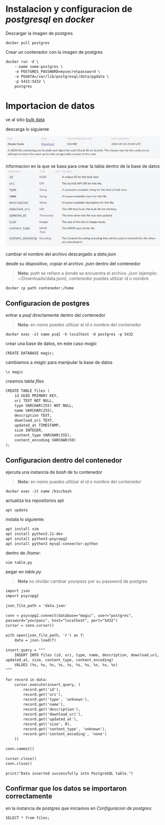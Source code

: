 # Instalacion y configuracion de *postgresql* en *docker*

Descargar la imagen de postgres
```
docker pull postgres
```

Crear un contenedor con la imagen de postgres
```
docker run -d \
	--name some-postgres \
	-e POSTGRES_PASSWORD=mysecretpassword \
	-e PGDATA=/var/lib/postgresql/data/pgdata \
	-p 5432:5432 \
	postgres
```

# Importacion de datos

ve al sitio
[bulk data](https://scryfall.com/docs/api/bulk-data)

descarga lo siguiente

![File](/images/file.png)

informacion en la que se basa para crear la tabla dentro de la base de datos
![Info](/images/info.png)

cambiar el nombre del archivo descargado a *data.json*

desde su dispositivo, copiar el archivo *.json* dentro del contenedor
> **Nota:** *path* se refiere a donde se encuentra el archivo *.json* (ejemplo: ~/Downloads/data.json), *contenedor* puedes utilizar id o nombre
```
docker cp path contenedor:/home
```

## Configuracion de postgres

entrar a *psql* directamente dentro del contenedor
> **Nota:** en *name* puedes utilizar el id o nombre del contenedor
```
docker exec -it name psql -h localhost -U postgres -p 5432
```

crear una base de datos, en este caso *magic*
```
CREATE DATABASE magic;
```

cambiamos a *magic* para manipular la base de datos
```
\c magic
```

creamos tabla *files*
```
CREATE TABLE files (
    id UUID PRIMARY KEY,
    uri TEXT NOT NULL,
    type VARCHAR(255) NOT NULL,
    name VARCHAR(255),
    description TEXT,
    download_uri TEXT,
    updated_at TIMESTAMP,
    size INTEGER,
    content_type VARCHAR(255),
    content_encoding VARCHAR(50)
);
```

## Configuracion dentro del contenedor

ejecuta una instancia de *bash* de tu contenedor
> **Nota:** en *name* puedes utilizar el id o nombre del contenedor
```
docker exec -it name /bin/bash
```

actualiza los repositorios apt
```
apt update
```
instala lo siguiente:
```
apt install vim
apt install python3.11-dev
apt install python3-psycopg2
apt install python3 mysql-connector-python
```

dentro de */home*:
```
vim table.py
```

pegar en *table.py*
> **Nota** no olvidar cambiar *yourpass* por su password de postgres
```
import json
import psycopg2

json_file_path = 'data.json'

conn = psycopg2.connect(database="magic", user="postgres", password="yourpass", host="localhost", port="5432")
cursor = conn.cursor()

with open(json_file_path, 'r') as f:
    data = json.load(f)

insert_query = """
    INSERT INTO files (id, uri, type, name, description, download_uri, updated_at, size, content_type, content_encoding)
    VALUES (%s, %s, %s, %s, %s, %s, %s, %s, %s, %s)
"""

for record in data:
    cursor.execute(insert_query, (
        record.get('id'),
        record.get('uri'),
        record.get('type', 'unknown'),
        record.get('name'), 
        record.get('description'),
        record.get('download_uri'),
        record.get('updated_at'),
        record.get('size', 0),
        record.get('content_type', 'unknown'),
        record.get('content_encoding', 'none')
    ))

conn.commit()

cursor.close()
conn.close()

print("Data inserted successfully into PostgreSQL table.")

```

## Confirmar que los datos se importaron correctamente

en la instancia de postgres que iniciamos en *Configuracion de postgres*:
```
SELECT * from files;
```

